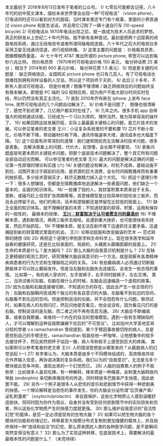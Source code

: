 本文最初于 2018年8月13日发布于笔者的公众号。
1/ 七零后可能都会记得，八十年代的初中英文课本，描绘未来世界里会出现一种“可视电话” （vision phone)， 打电话同时还可以看到对方的面容。当时课本里还专门有个故事，里面的小男孩通过 vision phone 和医生谈话，并且用它订购了一辆十速自行车 (10-speed bicycle)
2/ 可视电话从 1870年电话出现之后，就一直成为技术人员追求的梦想。真正的研发从上世纪二十年代开始，就不断有各种尝试。最初是把两个远距离的闭路电视系统，通过无线电信号或者所谓同轴电缆连接。六十年代之后大的电视台多采用卫星无线通讯信道，进行视频转播。
3/ 这里主要的问题是： 价格极其昂贵，图像模糊质量差。
4/ 七十年代 AT&T 推出所谓的 picture phone, 带宽可以达到每秒六兆比特。 但价格昂贵 （1970年时可视电话价格 150 美元， 每分钟话费 25 美分； 相当于 2014年的 900 美元价格， 每分钟花费 1.5 美元）
5/ 但是更关键的问题是： 缺乏网络效应，全国购买 picture phone 也只有几百人，有了可视电话也很难找到拥有同样设备的人交谈。所以这个项目终于夭折。
6/ 此后三十多年，不断有人尝试可视电话， 但是价格贵 / 图像不够清晰 / 缺乏网络效应的问题始终没有根本解决。即使是 PC 端的 QQ 视频应用，因为用户不能大部分时间实时在线，所以仍然没有真正主流化。
7/ 直到 2010年乔布斯在 iphone 上发布 face time, 突然可视电话的几个问题自动解决了。
8/ 价格不是问题了， 图像也很清晰了，感觉不到迟滞了，几亿用户都实时在线了。
9/ 几年之内，很多手机 app 自带强大的视频通话功能，已经成为一个习以为常的，理所当然，极为简单容易的操作了。
10/ 如果回顾这段发展历程，实际上最最最关键核心的问题，是芯片技术的发展。可以参见笔者的老文章 王川：小议复杂系统里的不要和要
11/ 芯片不断小型化，价格不断下降，带动器材价格下降，通讯传输速率大增，通讯成本也大幅度下降。
12/ 这个后面有非常深刻的道理：我们通常困扰而无法解决的技术问题，很多是表象。 去解决表象上的问题，代价大，反馈慢，会长期不得要领，
13/ 表象问题底层有更本质的关键技术问题，把那个底层技术问题解决了，整个其它所有问题全部自动迎刃而解。 可以参见笔者的老文章 王川: 最大的问题是解决正确的问题 – 论第一性原理的理论和实践 (六)
14/ 关键问题没有解决，时机不成熟，基础设施不到位，试图开发过于超前的应用，是资源的巨大浪费，会长时间隔靴搔痒而有重重的挫折感。多少技术营销天才，耗尽无数精力掉入这个大坑。
15/ 把这个道理引申一下：很多人想赚钱，但都是在隔靴搔痒地追逐解决一些表面问题，他们缺乏一个基本的，全面的知识体系。
16/ 一些赚了钱的人，其财富积累本质来自于关系， 垄断，或碰巧赶上信贷扩张周期等等。其思维模型是比较简单的程咬金三板斧，而且永远停留于此。他们的用词，话术和逻辑都还是停留在比较低的层面上。
17/ 缺乏全面的知识体系，就不理解财富的本质；不知道财富的获得，积累，运用和保存的一般性的， 最根本的规律。
**[王川：财富取决于认可者愿支付的最高价](https://chuan.us/archives/<https:/chuan.us/archives/412>)**
18/ 不理解本质，遇到新情况，再用三板斧去梭哈，会遇到重大挫折，也可能很快丧失财富，然后开始抓狂。
19/ 不理解本质，就无法在新环境下迅速抓住主要矛盾，迅速捕捉到新的财富模式里面的机会。 王川: 论移动屁股和改变脑袋的艺术 — 范式转移的随想 (四)
20/ 再把这个道理引申到医学和生命科学上。现在很多医学和延年益寿的健康研究，还是在比较表面的，局部的，头痛医头脚痛医脚的层面上。
21/ 生命的本质是什么？是大脑吗？
22/ 那么大脑的自我意识机制是什么？
23/ 在缺乏更精细的观测工具时，研究理解大脑自我意识的一个方法，就是观察有各类精神疾病患者的行为方式和生理缺陷之间的关系。
24/ 有些癫痫病人必须通过切断脑胼胝体才可以防止癫痫发作。但是当左脑和右脑失去连接后，会发生一些古怪的事情。 比如第一，有的病人穿衣时，左手提裤子，右手同时脱裤子，左右互博。 第二，当测试者问左脑，右脑在做什么的时候，左脑会迅速编造一个虚假的故事。
25/ 因为左脑和右脑连接被切断，不知道对方的存在，因此会产生一些古怪的行为：左脑和右脑瞬间变成两个独立的有各自意识的大脑，左脑看不到右边的空间，右脑看不到左边的空间。但是控制说话的左脑，并不会抱怨有什么问题。做测试时，如果在病人的左侧闪灯，然后问他是否看见，他会说没有。因为看见闪灯的是右脑，控制说话的是左脑，而二者之间不再有信息沟通。
26/ 大脑会不断编故事，或者自我欺骗，来维持一个内在的自洽的思维模型。遇到一些有生理缺陷的人，才可以理解到这种自我欺骗被干扰后的”不可思议“。 比如加州大学圣地亚哥分校的学者 v.s ramachandran 曾经提到，某个手臂因事故被切除的病人，总是感觉到自己的手臂还在，ramachandran 假装给他一杯咖啡，让他想象中的假手去接住杯子，然后突然把杯子往回一撤，病人号称假手上感受到巨大的疼痛。 类似案例可以参考笔者的老文章 王川: 人的错误思想是从哪里来的？从截肢病人的幻觉谈起 (一)
27/ 有学者认为，大脑本质是由多个不同模块组成的，高效吸收并综合外界输入信息，再协调决策的复杂系统。我们以为的“自我意识”，无法是当多个模块彼此竞争冲突，涌现出来的一个幻觉而已。
28/ 人脑的自欺欺人的例子不胜枚举：比如很多人喜欢吃辣，有一种解释，辣本质是一种痛感，会刺激大脑释放内啡肽 (endorphin) 来切断疼痛信号的传送，同时释放多巴胺来产生快感，因此欲罢不能。
29/ 另外一个例子是很多人从悲伤的音乐和悲剧情节中获得一种悲剧美的快感。一个理论解释是当悲伤的事件发生，你的大脑会分泌所谓”后页催产素/ 泌乳刺激素“ （oxytocin/prolactin） 来自我保护，这些化学物质让人感到温暖舒适愉快，但同时因为你作为观众，自身并没有受到任何悲剧情节中的实际损失和伤害，所以这些化学物质产生的快感力度就更强。
30/ 那么维护自我意识的”自洽性幻觉“的载体，是否一定必须是现有的生物大脑？
31/ 如果可以把生物大脑的各个模块的功能和存储记忆，转移甚至大规模分布式复制到更加强健的载体上，并且始终保持一种“连续和自洽”的幻觉，那么原来困扰人类的各种医学问题，是不是瞬间突然变得没有意义？
32/ 那么为了实现这种转移，在底层技术上，需要解决的最最根本性的问题是什么？
（未完待续）
